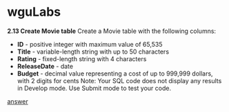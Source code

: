 # wguLabs
**2.13 Create Movie table**
Create a Movie table with the following columns:

- **ID** - positive integer with maximum value of 65,535
- **Title** - variable-length string with up to 50 characters
- **Rating** - fixed-length string with 4 characters
- **ReleaseDate** - date
- **Budget** - decimal value representing a cost of up to 999,999 dollars, with 2 digits for cents
Note: Your SQL code does not display any results in Develop mode. Use Submit mode to test your code.

[answer](https://github.com/yhsomemot/wguLabs/blob/main/answers/2.13.txt)
